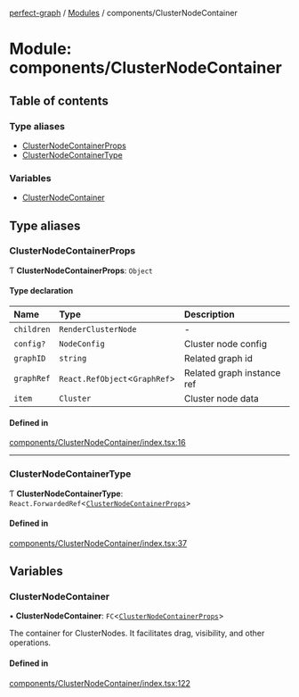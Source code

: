 [perfect-graph](../README.md) / [Modules](../modules.md) / components/ClusterNodeContainer

# Module: components/ClusterNodeContainer

## Table of contents

### Type aliases

- [ClusterNodeContainerProps](components_ClusterNodeContainer.md#clusternodecontainerprops)
- [ClusterNodeContainerType](components_ClusterNodeContainer.md#clusternodecontainertype)

### Variables

- [ClusterNodeContainer](components_ClusterNodeContainer.md#clusternodecontainer)

## Type aliases

### ClusterNodeContainerProps

Ƭ **ClusterNodeContainerProps**: `Object`

#### Type declaration

| Name | Type | Description |
| :------ | :------ | :------ |
| `children` | `RenderClusterNode` | - |
| `config?` | `NodeConfig` | Cluster node config |
| `graphID` | `string` | Related graph id |
| `graphRef` | `React.RefObject`<`GraphRef`\> | Related graph instance ref |
| `item` | `Cluster` | Cluster node data |

#### Defined in

[components/ClusterNodeContainer/index.tsx:16](https://github.com/MaastrichtU-IDS/perfect-graph/blob/15648b3/src/components/ClusterNodeContainer/index.tsx#L16)

___

### ClusterNodeContainerType

Ƭ **ClusterNodeContainerType**: `React.ForwardedRef`<[`ClusterNodeContainerProps`](components_ClusterNodeContainer.md#clusternodecontainerprops)\>

#### Defined in

[components/ClusterNodeContainer/index.tsx:37](https://github.com/MaastrichtU-IDS/perfect-graph/blob/15648b3/src/components/ClusterNodeContainer/index.tsx#L37)

## Variables

### ClusterNodeContainer

• **ClusterNodeContainer**: `FC`<[`ClusterNodeContainerProps`](components_ClusterNodeContainer.md#clusternodecontainerprops)\>

The container for ClusterNodes. It facilitates drag, visibility, and other
operations.

#### Defined in

[components/ClusterNodeContainer/index.tsx:122](https://github.com/MaastrichtU-IDS/perfect-graph/blob/15648b3/src/components/ClusterNodeContainer/index.tsx#L122)
